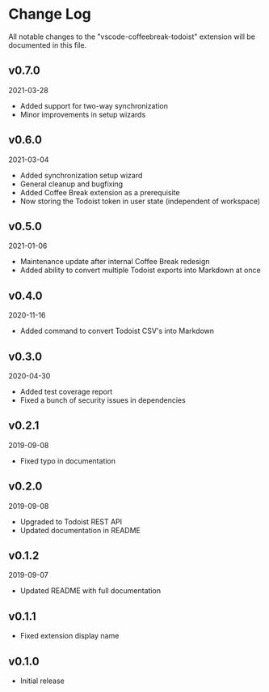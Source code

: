 # Change Log

All notable changes to the "vscode-coffeebreak-todoist" extension will be documented in this file.

## v0.7.0
2021-03-28

* Added support for two-way synchronization
* Minor improvements in setup wizards

## v0.6.0
2021-03-04

* Added synchronization setup wizard
* General cleanup and bugfixing
* Added Coffee Break extension as a prerequisite
* Now storing the Todoist token in user state (independent of workspace)

## v0.5.0
2021-01-06

* Maintenance update after internal Coffee Break redesign
* Added ability to convert multiple Todoist exports into Markdown at once

## v0.4.0
2020-11-16

* Added command to convert Todoist CSV's into Markdown

## v0.3.0
2020-04-30

* Added test coverage report
* Fixed a bunch of security issues in dependencies


## v0.2.1
2019-09-08

* Fixed typo in documentation

## v0.2.0
2019-09-08

* Upgraded to Todoist REST API
* Updated documentation in README

## v0.1.2
2019-09-07

* Updated README with full documentation

## v0.1.1

* Fixed extension display name

## v0.1.0

* Initial release
